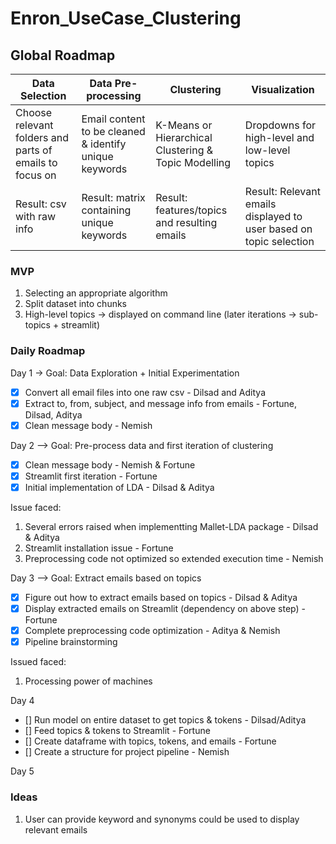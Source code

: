 # Enron_UseCase_Clustering
## Global Roadmap

| Data Selection | Data Pre-processing | Clustering | Visualization |
| -------------- | ------------------- | ---------- | ------------- |
| Choose relevant folders and parts of emails to focus on | Email content to be cleaned & identify unique keywords | K-Means or Hierarchical Clustering & Topic Modelling | Dropdowns for high-level and low-level topics |
| Result: csv with raw info | Result: matrix containing unique keywords | Result: features/topics and resulting emails | Result: Relevant emails displayed to user based on topic selection


### MVP
1. Selecting an appropriate algorithm
2. Split dataset into chunks
3. High-level topics → displayed on command line (later iterations → sub-topics + streamlit)

### Daily Roadmap
Day 1 → Goal: Data Exploration + Initial Experimentation
- [X] Convert all email files into one raw csv - Dilsad and Aditya
- [X] Extract to, from, subject, and message info from emails - Fortune, Dilsad, Aditya
- [X] Clean message body - Nemish

Day 2 --> Goal: Pre-process data and first iteration of clustering
- [X] Clean message body - Nemish & Fortune
- [X] Streamlit first iteration - Fortune
- [X] Initial implementation of LDA - Dilsad & Aditya

Issue faced:
1. Several errors raised when implementting Mallet-LDA package - Dilsad & Aditya
2. Streamlit installation issue - Fortune
3. Preprocessing code not optimized so extended execution time - Nemish

Day 3 --> Goal: Extract emails based on topics
- [X] Figure out how to extract emails based on topics - Dilsad & Aditya  
- [X] Display extracted emails on Streamlit (dependency on above step) - Fortune
- [X] Complete preprocessing code optimization - Aditya & Nemish
- [X] Pipeline brainstorming

Issued faced:
1. Processing power of machines

Day 4
- [] Run model on entire dataset to get topics & tokens - Dilsad/Aditya
- [] Feed topics & tokens to Streamlit - Fortune
- [] Create dataframe with topics, tokens, and emails - Fortune
- [] Create a structure for project pipeline - Nemish

Day 5

### Ideas
1. User can provide keyword and synonyms could be used to display relevant emails
